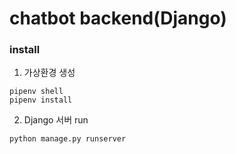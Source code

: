 # chatbot backend(Django)

### install
1. 가상환경 생성
```
pipenv shell
pipenv install
```

2. Django 서버 run
```
python manage.py runserver
```